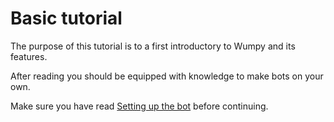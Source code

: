 # Basic tutorial

The purpose of this tutorial is to a first introductory to Wumpy and its features.

After reading you should be equipped with knowledge to make bots on your own.

Make sure you have read [Setting up the bot](../setup) before continuing.
